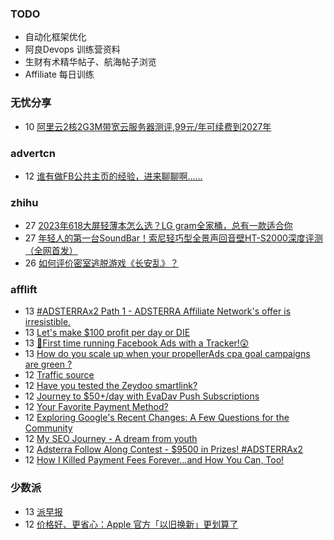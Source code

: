 ### TODO
-  自动化框架优化
-  阿良Devops 训练营资料
-  生财有术精华帖子、航海帖子浏览
-  Affiliate 每日训练

### 无忧分享
<!-- ruyo:START -->
-  10 [阿里云2核2G3M带宽云服务器测评,99元/年可续费到2027年](https://51.ruyo.net/18532.html)<!-- ruyo:END -->

### advertcn
<!-- advertcn:START -->
-  12 [谁有做FB公共主页的经验，进来聊聊啊……](https://www.advertcn.com/forum.php?mod=viewthread&tid=112896)<!-- advertcn:END -->

### zhihu
<!-- zhihu:START -->
-  27 [2023年618大屏轻薄本怎么选？LG gram全家桶，总有一款适合你](http://zhuanlan.zhihu.com/p/632641888?utm_campaign=rss&utm_medium=rss&utm_source=rss&utm_content=title)
-  27 [年轻人的第一台SoundBar！索尼轻巧型全景声回音壁HT-S2000深度评测（全网首发）](http://zhuanlan.zhihu.com/p/630990296?utm_campaign=rss&utm_medium=rss&utm_source=rss&utm_content=title)
-  26 [如何评价密室逃脱游戏《长安乱》？](http://www.zhihu.com/question/563950552/answer/3045961312?utm_campaign=rss&utm_medium=rss&utm_source=rss&utm_content=title)<!-- zhihu:END -->

### afflift
<!-- afflift:START -->
-  13 [#ADSTERRAx2 Path 1 - ADSTERRA Affiliate Network&#39;s offer is irresistible.](https://afflift.com/f/threads/adsterrax2-path-1-adsterra-affiliate-networks-offer-is-irresistible.11985/)
-  13 [Let&#39;s make $100 profit per day or DIE](https://afflift.com/f/threads/lets-make-100-profit-per-day-or-die.11969/)
-  13 [🎯First time running Facebook Ads with a Tracker!😲](https://afflift.com/f/threads/%F0%9F%8E%AFfirst-time-running-facebook-ads-with-a-tracker-%F0%9F%98%B2.12006/)
-  13 [How do you scale up when your propellerAds cpa goal campaigns are green ?](https://afflift.com/f/threads/how-do-you-scale-up-when-your-propellerads-cpa-goal-campaigns-are-green.12008/)
-  12 [Traffic source](https://afflift.com/f/threads/traffic-source.12009/)
-  12 [Have you tested the Zeydoo smartlink?](https://afflift.com/f/threads/have-you-tested-the-zeydoo-smartlink.11990/)
-  12 [Journey to $50+/day with EvaDav Push Subscriptions](https://afflift.com/f/threads/journey-to-50-day-with-evadav-push-subscriptions.11899/)
-  12 [Your Favorite Payment Method?](https://afflift.com/f/threads/your-favorite-payment-method.11987/)
-  12 [Exploring Google&#39;s Recent Changes: A Few Questions for the Community](https://afflift.com/f/threads/exploring-googles-recent-changes-a-few-questions-for-the-community.12010/)
-  12 [My SEO Journey - A dream from youth](https://afflift.com/f/threads/my-seo-journey-a-dream-from-youth.12005/)
-  12 [Adsterra Follow Along Contest - $9500 in Prizes! #ADSTERRAx2](https://afflift.com/f/threads/adsterra-follow-along-contest-9500-in-prizes-adsterrax2.11948/)
-  12 [How I Killed Payment Fees Forever…and How You Can, Too!](https://afflift.com/f/threads/how-i-killed-payment-fees-forever%E2%80%A6and-how-you-can-too.10749/)<!-- afflift:END -->

### 少数派
<!-- sspai:START -->
-  13 [派早报](https://sspai.com/post/84368)
-  12 [价格好、更省心：Apple 官方「以旧换新」更划算了](https://sspai.com/post/84348)<!-- sspai:END -->

